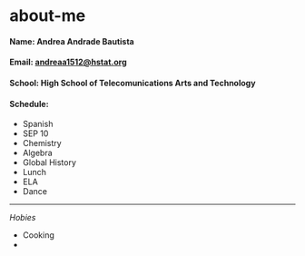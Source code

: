# about-me

#### Name: Andrea Andrade Bautista
#### Email: andreaa1512@hstat.org
#### School: High School of Telecomunications Arts and Technology
#### Schedule:
 * Spanish
 * SEP 10
 * Chemistry
 * Algebra
 * Global History
 * Lunch
 * ELA
 * Dance
 ---
 _Hobies_
 *  Cooking
  *
